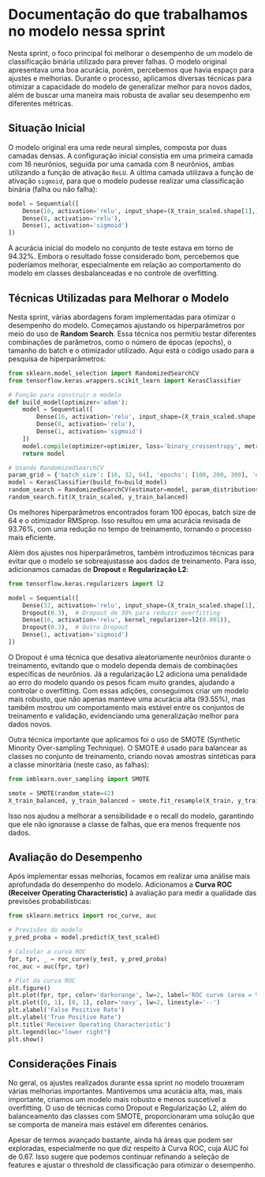 # Documentação do que trabalhamos no modelo nessa sprint

Nesta sprint, o foco principal foi melhorar o desempenho de um modelo de classificação binária utilizado para prever falhas. O modelo original apresentava uma boa acurácia, porém, percebemos que havia espaço para ajustes e melhorias. Durante o processo, aplicamos diversas técnicas para otimizar a capacidade do modelo de generalizar melhor para novos dados, além de buscar uma maneira mais robusta de avaliar seu desempenho em diferentes métricas.

## Situação Inicial

O modelo original era uma rede neural simples, composta por duas camadas densas. A configuração inicial consistia em uma primeira camada com 16 neurônios, seguida por uma camada com 8 neurônios, ambas utilizando a função de ativação `ReLU`. A última camada utilizava a função de ativação `sigmoid`, para que o modelo pudesse realizar uma classificação binária (falha ou não falha):

```python
model = Sequential([
    Dense(16, activation='relu', input_shape=(X_train_scaled.shape[1],)),
    Dense(8, activation='relu'),
    Dense(1, activation='sigmoid')
])
```

A acurácia inicial do modelo no conjunto de teste estava em torno de 94.32%. Embora o resultado fosse considerado bom, percebemos que poderíamos melhorar, especialmente em relação ao comportamento do modelo em classes desbalanceadas e no controle de overfitting.

## Técnicas Utilizadas para Melhorar o Modelo

Nesta sprint, várias abordagens foram implementadas para otimizar o desempenho do modelo. Começamos ajustando os hiperparâmetros por meio do uso de **Random Search**. Essa técnica nos permitiu testar diferentes combinações de parâmetros, como o número de épocas (epochs), o tamanho do batch e o otimizador utilizado. Aqui está o código usado para a pesquisa de hiperparâmetros:

```python
from sklearn.model_selection import RandomizedSearchCV
from tensorflow.keras.wrappers.scikit_learn import KerasClassifier

# Função para construir o modelo
def build_model(optimizer='adam'):
    model = Sequential([
        Dense(16, activation='relu', input_shape=(X_train_scaled.shape[1],)),
        Dense(8, activation='relu'),
        Dense(1, activation='sigmoid')
    ])
    model.compile(optimizer=optimizer, loss='binary_crossentropy', metrics=['accuracy'])
    return model

# Usando RandomizedSearchCV
param_grid = {'batch_size': [16, 32, 64], 'epochs': [100, 200, 300], 'optimizer': ['adam', 'rmsprop']}
model = KerasClassifier(build_fn=build_model)
random_search = RandomizedSearchCV(estimator=model, param_distributions=param_grid, n_iter=5, cv=3, verbose=1)
random_search.fit(X_train_scaled, y_train_balanced)
```

Os melhores hiperparâmetros encontrados foram 100 épocas, batch size de 64 e o otimizador RMSprop. Isso resultou em uma acurácia revisada de 93.76%, com uma redução no tempo de treinamento, tornando o processo mais eficiente.

Além dos ajustes nos hiperparâmetros, também introduzimos técnicas para evitar que o modelo se sobreajustasse aos dados de treinamento. Para isso, adicionamos camadas de **Dropout** e **Regularização L2**:

```python
from tensorflow.keras.regularizers import l2

model = Sequential([
    Dense(32, activation='relu', input_shape=(X_train_scaled.shape[1],), kernel_regularizer=l2(0.001)),
    Dropout(0.3),  # Dropout de 30% para reduzir overfitting
    Dense(16, activation='relu', kernel_regularizer=l2(0.001)),
    Dropout(0.3),  # Outro Dropout
    Dense(1, activation='sigmoid')
])
```

O Dropout é uma técnica que desativa aleatoriamente neurônios durante o treinamento, evitando que o modelo dependa demais de combinações específicas de neurônios. Já a regularização L2 adiciona uma penalidade ao erro do modelo quando os pesos ficam muito grandes, ajudando a controlar o overfitting. Com essas adições, conseguimos criar um modelo mais robusto, que não apenas manteve uma acurácia alta (93.55%), mas também mostrou um comportamento mais estável entre os conjuntos de treinamento e validação, evidenciando uma generalização melhor para dados novos.

Outra técnica importante que aplicamos foi o uso de SMOTE (Synthetic Minority Over-sampling Technique). O SMOTE é usado para balancear as classes no conjunto de treinamento, criando novas amostras sintéticas para a classe minoritária (neste caso, as falhas):

```python
from imblearn.over_sampling import SMOTE

smote = SMOTE(random_state=42)
X_train_balanced, y_train_balanced = smote.fit_resample(X_train, y_train)

```

Isso nos ajudou a melhorar a sensibilidade e o recall do modelo, garantindo que ele não ignorasse a classe de falhas, que era menos frequente nos dados.

## Avaliação do Desempenho

Após implementar essas melhorias, focamos em realizar uma análise mais aprofundada do desempenho do modelo. Adicionamos a **Curva ROC (Receiver Operating Characteristic)** à avaliação para medir a qualidade das previsões probabilísticas:

```python
from sklearn.metrics import roc_curve, auc

# Previsões do modelo
y_pred_proba = model.predict(X_test_scaled)

# Calcular a curva ROC
fpr, tpr, _ = roc_curve(y_test, y_pred_proba)
roc_auc = auc(fpr, tpr)

# Plot da curva ROC
plt.figure()
plt.plot(fpr, tpr, color='darkorange', lw=2, label='ROC curve (area = %0.2f)' % roc_auc)
plt.plot([0, 1], [0, 1], color='navy', lw=2, linestyle='--')
plt.xlabel('False Positive Rate')
plt.ylabel('True Positive Rate')
plt.title('Receiver Operating Characteristic')
plt.legend(loc="lower right")
plt.show()
```

## Considerações Finais
No geral, os ajustes realizados durante essa sprint no modelo trouxeram várias melhorias importantes. Mantivemos uma acurácia alta, mas, mais importante, criamos um modelo mais robusto e menos suscetível a overfitting. O uso de técnicas como Dropout e Regularização L2, além do balanceamento das classes com SMOTE, proporcionaram uma solução que se comporta de maneira mais estável em diferentes cenários.

Apesar de termos avançado bastante, ainda há áreas que podem ser exploradas, especialmente no que diz respeito à Curva ROC, cuja AUC foi de 0.67. Isso sugere que podemos continuar refinando a seleção de features e ajustar o threshold de classificação para otimizar o desempenho.